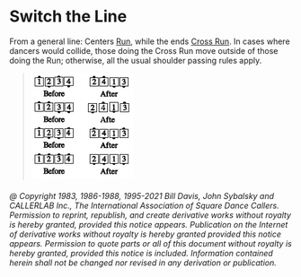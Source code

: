 
# Switch the Line

From a general line: Centers [Run](../b2/run.md), while the ends
[Cross Run](../b2/run.md). In cases where dancers would collide, those doing the
Cross Run move outside of those doing the Run; otherwise,
all the usual shoulder passing rules apply.

> 
> ![alt](switch_the_line.png)
> 

###### @ Copyright 1983, 1986-1988, 1995-2021 Bill Davis, John Sybalsky and CALLERLAB Inc., The International Association of Square Dance Callers. Permission to reprint, republish, and create derivative works without royalty is hereby granted, provided this notice appears. Publication on the Internet of derivative works without royalty is hereby granted provided this notice appears. Permission to quote parts or all of this document without royalty is hereby granted, provided this notice is included. Information contained herein shall not be changed nor revised in any derivation or publication.
